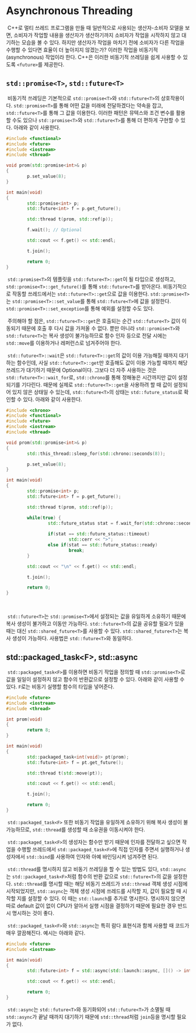 # Asynchronous Threading

&nbsp;C++로 멀티 쓰레드 프로그램을 만들 때 일반적으로 사용되는 생산자-소비자 모델을 보면, 소비자가 작업할 내용을 생산자가 생산하기까지 소비자가 작업을 시작하지 않고 대기하는 모습을 볼 수 있다. 하지만 생산자가 작업을 마치기 전에 소비자가 다른 작업을 수행할 수 있다면 효율이 더 높아지지 않겠는가? 이러한 작업을 비동기적(asynchronous) 작업이라 한다. C++은 이러한 비동기적 쓰레딩을 쉽게 사용할 수 있도록 `<future>`를 제공한다.


## `std::promise<T>`, `std::future<T>`

&nbsp;비동기적 쓰레딩은 기본적으로 `std::promise<T>`와 `std::future<T>`의 상호작용이다. `std::promise<T>`를 통해 어떤 값을 미래에 전달하겠다는 약속을 잡고, `std::future<T>`를 통해 그 값을 이용한다. 이러한 패턴은 뮤텍스와 조건 변수를 활용할 수도 있으나 `std::promise<T>`와 `std::future<T>`를 통해 더 편하게 구현할 수 있다. 아래와 같이 사용한다.

```C++
#include <functional>
#include <future>
#include <iostream>
#include <thread>

void prom(std::promise<int>& p)
{
        p.set_value(8);
}

int main(void)
{
        std::promise<int> p;
        std::future<int> f = p.get_future();

        std::thread t(prom, std::ref(p));

        f.wait(); // Optional

        std::cout << f.get() << std::endl;

        t.join();

        return 0;
}
```

&nbsp;`std::promise<T>`의 템플릿을 `std::future<T>::get`이 될 타입으로 생성하고, `std::promise<T>::get_future()`를 통해 `std::future<T>`를 받아온다. 비동기적으로 작동할 쓰레드에서는 `std::future<T>::get`으로 값을 이용한다. `std::promise<T>`는 `std::promise<T>::set_value`를 통해 `std::future<T>`에 값을 설정한다. `std::promise<T>::set_exception`를 통해 예외를 설정할 수도 있다.


&nbsp;주의해야 할 점은, `std::future<T>::get`은 호출되는 순간 `std::future<T>` 값이 이동되기 때문에 호출 후 다시 값을 가져올 수 없다. 뿐만 아니라 `std::promise<T>`와 `std::future<T>`는 복사 생성이 불가능하므로 함수 인자 등으로 전달 시에는 `std::move`를 이용하거나 레퍼런스로 넘겨주어야 한다.


&nbsp;`std::future<T>::wait`은 `std::future<T>::get`의 값이 이용 가능해질 때까지 대기하는 함수인데, 사실 `std::future<T>::get`만 호출해도 값이 이용 가능할 때까지 해당 쓰레드가 대기하기 때문에 Optional이다. 그보다 더 자주 사용하는 것은 `std::future<T>::wait_for`로, `std::chrono`를 통해 정해놓은 시간까지만 값이 설정되기를 기다린다. 때문에 실제로 `std::future<T>::get`을 사용하려 할 때 값이 설정되어 있지 않은 상태일 수 있는데, `std::future<T>`의 상태는 `std::future_status`로 확인할 수 있다. 아래와 같이 사용한다.

```C++
#include <chrono>
#include <functional>
#include <future>
#include <iostream>
#include <thread>

void prom(std::promise<int>& p)
{
        std::this_thread::sleep_for(std::chrono::seconds(8));

        p.set_value(8);
}

int main(void)
{
        std::promise<int> p;
        std::future<int> f = p.get_future();

        std::thread t(prom, std::ref(p));

        while(true) {
                std::future_status stat = f.wait_for(std::chrono::seconds(1));
                
                if(stat == std::future_status::timeout)
                        std::cerr << ">";
                else if(stat == std::future_status::ready)
                        break;
        }

        std::cout << "\n" << f.get() << std::endl;

        t.join();

        return 0;
}
```
<br>

&nbsp;`std::future<T>`는 `std::promise<T>`에서 설정되는 값을 유일하게 소유하기 때문에 복사 생성이 불가하고 이동만 가능하다. `std::future<T>`의 값을 공유할 필요가 있을 때는 대신 `std::shared_future<T>`를 사용할 수 있다. `std::shared_future<T>`는 복사 생성이 가능하다. 사용법은 `std::future<T>`와 동일하다.


## std::packaged_task&lt;F>, std::async

&nbsp;`std::packaged_task<F>`를 이용하면 비동기 작업을 정의할 때 `std::promise<T>`로 값을 일일이 설정하지 않고 함수의 반환값으로 설정할 수 있다. 아래와 같이 사용할 수 있다. `F`로는 비동기 실행할 함수의 타입을 넣어준다.

```C++
#include <future>
#include <iostream>
#include <thread>

int prom(void)
{
        return 8;
}

int main(void)
{
        std::packaged_task<int(void)> pt(prom);
        std::future<int> f = pt.get_future();

        std::thread t(std::move(pt));

        std::cout << f.get() << std::endl;

        t.join();

        return 0;
}
```

&nbsp;`std::packaged_task<F>` 또한 비동기 작업을 유일하게 쇼유하기 위해 복사 생성이 불가능하므로, `std::thread`를 생성할 때 소유권을 이동시켜야 한다.


&nbsp;`std::packaged_task<F>`의 생성자는 함수만 받기 때문에 인자를 전달하고 싶으면 작업을 수행할 쓰레드에서 `std::packaged_task<F>`에 직접 인자를 주면서 실행하거나 생성자에서 `std::bind`를 사용하여 인자와 아예 바인딩시켜 넘겨주면 된다.


&nbsp;`std::thread`를 명시하지 않고 비동기 쓰레딩을 할 수 있는 방법도 있다, `std::async`는 `std::packaged_task<F>`처럼 함수의 반환 값으로 `std::future<T>`의 값을 설정한다. `std::thread`를 명시할 때는 해당 비동기 쓰레드가 `std::thread` 객체 생성 시점에 시작되었지만, `std::async`는 객체 생성 시점에 쓰레드를 시작할 지, 값이 필요할 때 시작할 지를 설정할 수 있다. 이 때는 `std::launch`를 추가로 명시한다. 명시하지 않으면 따로 default 값이 없이 CPU가 알아서 실행 시점을 결정하기 때문에 필요한 경우 반드시 명시하는 것이 좋다.


&nbsp;`std::packaged_task<F>`와 `std::async`는 특히 람다 표현식과 함께 사용할 때 코드가 매우 깔끔해진다. 예시는 아래와 같다.

```C++
#include <future>
#include <iostream>

int main(void)
{
        std::future<int> f = std::async(std::launch::async, []() -> int { return 8; });

        std::cout << f.get() << std::endl;

        return 0;
}
```

&nbsp;`std::async`는 `std::future<T>`와 동기화되어 `std::future<T>`가 소멸될 때 `std::async`가 끝날 때까지 대기하기 때문에 `std::thread`처럼 `join`등을 명시할 필요가 없다.
